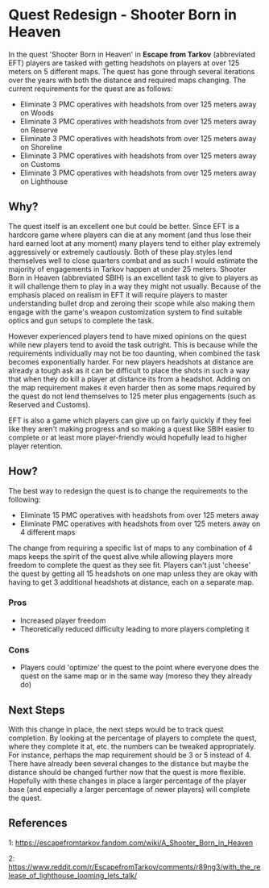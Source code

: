 # Quest Redesign - Shooter Born in Heaven

In the quest 'Shooter Born in Heaven' in <b>Escape from Tarkov</b> (abbreviated EFT) players are tasked with getting headshots on players at over 125 meters on 5 different maps. The quest has gone through several iterations over the years with both the distance and required maps changing. 
The current requirements for the quest are as follows:

- Eliminate 3 PMC operatives with headshots from over 125 meters away on Woods
- Eliminate 3 PMC operatives with headshots from over 125 meters away on Reserve
- Eliminate 3 PMC operatives with headshots from over 125 meters away on Shoreline
- Eliminate 3 PMC operatives with headshots from over 125 meters away on Customs
- Eliminate 3 PMC operatives with headshots from over 125 meters away on Lighthouse

## Why?

The quest itself is an excellent one but could be better. Since EFT is a hardcore game where players can die at any moment (and thus lose their hard earned loot at any moment) many players tend to either play extremely aggressively or extremely cautiously. 
Both of these play styles lend themselves well to close quarters combat and as such I would estimate the majority of engagements in Tarkov happen at under 25 meters. 
Shooter Born in Heaven (abbreviated SBIH) is an excellent task to give to players as it will challenge them to play in a way they might not usually.
Because of the emphasis placed on realism in EFT it will require players to master understanding bullet drop and zeroing their scope while also making them engage with the game's weapon customization system to find suitable optics and gun setups to complete the task.

However experienced players tend to have mixed opinions on the quest while new players tend to avoid the task outright. This is because while the requirements individually may not be too daunting, when combined the task becomes exponentially harder. 
For new players headshots at distance are already a tough ask as it can be difficult to place the shots in such a way that when they do kill a player at distance its from a headshot.
Adding on the map requirement makes it even harder then as some maps required by the quest do not lend themselves to 125 meter plus engagements (such as Reserved and Customs).

EFT is also a game which players can give up on fairly quickly if they feel like they aren't making progress and so making a quest like SBIH easier to complete or at least more player-friendly would hopefully lead to higher player retention.

## How?

The best way to redesign the quest is to change the requirements to the following:

- Eliminate 15 PMC operatives with headshots from over 125 meters away
- Eliminate PMC operatives with headshots from over 125 meters away on 4 different maps

The change from requiring a specific list of maps to any combination of 4 maps keeps the spirit of the quest alive while allowing players more freedom to complete the quest as they see fit. 
Players can't just 'cheese' the quest by getting all 15 headshots on one map unless they are okay with having to get 3 additional headshots at distance, each on a separate map. 

### Pros
- Increased player freedom
- Theoretically reduced difficulty leading to more players completing it

### Cons
- Players could 'optimize' the quest to the point where everyone does the quest on the same map or in the same way (moreso they they already do)

## Next Steps

With this change in place, the next steps would be to track quest completion. By looking at the percentage of players to complete the quest, where they complete it at, etc. the numbers can be tweaked appropriately. For instance, perhaps the map requirement should be 3 or 5 instead of 4.
There have already been several changes to the distance but maybe the distance should be changed further now that the quest is more flexible. Hopefully with these changes in place a larger percentage of the player base (and especially a larger percentage of newer players) will complete the quest.

## References 
1: https://escapefromtarkov.fandom.com/wiki/A_Shooter_Born_in_Heaven

2: https://www.reddit.com/r/EscapefromTarkov/comments/r89ng3/with_the_release_of_lighthouse_looming_lets_talk/